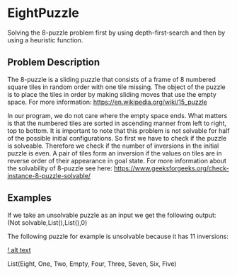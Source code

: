 # EightPuzzle
Solving the 8-puzzle problem first by using depth-first-search and then by using a heuristic function.

## Problem Description
The 8-puzzle is a sliding puzzle that consists of a frame of 8 numbered square tiles in random order with one tile missing. The object of the puzzle is to place the tiles in order by making sliding moves that use the empty space. 
For more information: https://en.wikipedia.org/wiki/15_puzzle

In our program, we do not care where the empty space ends. What matters is that the numbered tiles are sorted in ascending manner from left to right, top to bottom. It is important to note that this problem is not solvable for half of the possible initial configurations. So first we have to check if the puzzle is solveable. Therefore we check if the number of inversions in the initial puzzle is even. A pair of tiles form an inversion if the values on tiles are in reverse order of their appearance in goal state. For more information about the solvability of 8-puzzle see here: https://www.geeksforgeeks.org/check-instance-8-puzzle-solvable/

## Examples
If we take an unsolvable puzzle as an input we get the following output: (Not solvable,List(),List(),0)

The following puzzle for example is unsolvable because it has 11 inversions:

[! alt text](https://github.com/githubprgrammer/EightPuzzle/blob/master/unsolvable%20puzzle.PNG)

List(Eight, One, Two, Empty, Four, Three, Seven, Six, Five)
